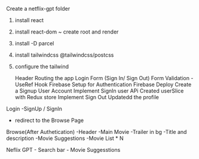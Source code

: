 Create a netflix-gpt folder
1) install react
2) install react-dom
    ~ create root and render 
3) install -D parcel
4) install tailwindcss @tailwindcss/postcss
5) configure the tailwind
   
   Header
   Routing the app
   Login Form (Sign In/ Sign Out)
   Form Validation - UseRef Hook
   Firebase Setup for Authentication
   Firebase Deploy
   Create a Signup User Account
   Implement SignIn user APi
   Created userSlice with Redux store
   Implement Sign Out
   Updatedd the profile

Login 
   -SignUp / SignIn
   - redirect to the Browse Page

Browse(After Authetication)
    -Header
    -Main Movie
        -Trailer in bg
        -Title and description
    -Movie Suggestions
        -Movie List * N

Neflix GPT
      - Search bar
      - Movie Suggesstions

